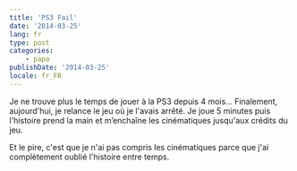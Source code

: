 ```yaml
---
title: 'PS3 Fail'
date: '2014-03-25'
lang: fr
type: post
categories:
    - papa
publishDate: '2014-03-25'
locale: fr_FR
---
```


Je ne trouve plus le temps de jouer à la PS3 depuis 4 mois... Finalement, aujourd'hui, je relance le jeu où je l'avais arrêté. Je joue 5 minutes puis l'histoire prend la main et m’enchaîne les cinématiques jusqu'aux crédits du jeu.

Et le pire, c'est que je n'ai pas compris les cinématiques parce que j'ai complètement oublié l'histoire entre temps.
